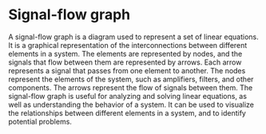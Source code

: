 # Signal-flow graph

A signal-flow graph is a diagram used to represent a set of linear equations. It is a graphical representation of the interconnections between different elements in a system. The elements are represented by nodes, and the signals that flow between them are represented by arrows. Each arrow represents a signal that passes from one element to another. The nodes represent the elements of the system, such as amplifiers, filters, and other components. The arrows represent the flow of signals between them. The signal-flow graph is useful for analyzing and solving linear equations, as well as understanding the behavior of a system. It can be used to visualize the relationships between different elements in a system, and to identify potential problems.
